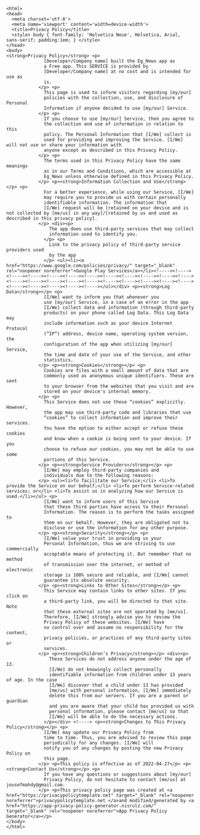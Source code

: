 <!DOCTYPE html>
    <html>
    <head>
      <meta charset='utf-8'>
      <meta name='viewport' content='width=device-width'>
      <title>Privacy Policy</title>
      <style> body { font-family: 'Helvetica Neue', Helvetica, Arial, sans-serif; padding:1em; } </style>
    </head>
    <body>
    <strong>Privacy Policy</strong> <p>
                  [Developer/Company name] built the Eg_News app as
                  a Free app. This SERVICE is provided by
                  [Developer/Company name] at no cost and is intended for use as
                  is.
                </p> <p>
                  This page is used to inform visitors regarding [my/our]
                  policies with the collection, use, and disclosure of Personal
                  Information if anyone decided to use [my/our] Service.
                </p> <p>
                  If you choose to use [my/our] Service, then you agree to
                  the collection and use of information in relation to this
                  policy. The Personal Information that [I/We] collect is
                  used for providing and improving the Service. [I/We] will not use or share your information with
                  anyone except as described in this Privacy Policy.
                </p> <p>
                  The terms used in this Privacy Policy have the same meanings
                  as in our Terms and Conditions, which are accessible at
                  Eg_News unless otherwise defined in this Privacy Policy.
                </p> <p><strong>Information Collection and Use</strong></p> <p>
                  For a better experience, while using our Service, [I/We]
                  may require you to provide us with certain personally
                  identifiable information. The information that
                  [I/We] request will be [retained on your device and is not collected by [me/us] in any way]/[retained by us and used as described in this privacy policy].
                </p> <div><p>
                    The app does use third-party services that may collect
                    information used to identify you.
                  </p> <p>
                    Link to the privacy policy of third-party service providers used
                    by the app
                  </p> <ul><li><a href="https://www.google.com/policies/privacy/" target="_blank" rel="noopener noreferrer">Google Play Services</a></li><!----><!----><!----><!----><!----><!----><!----><!----><!----><!----><!----><!----><!----><!----><!----><!----><!----><!----><!----><!----><!----><!----><!----><!----><!----><!----><!----></ul></div> <p><strong>Log Data</strong></p> <p>
                  [I/We] want to inform you that whenever you
                  use [my/our] Service, in a case of an error in the app
                  [I/We] collect data and information (through third-party
                  products) on your phone called Log Data. This Log Data may
                  include information such as your device Internet Protocol
                  (“IP”) address, device name, operating system version, the
                  configuration of the app when utilizing [my/our] Service,
                  the time and date of your use of the Service, and other
                  statistics.
                </p> <p><strong>Cookies</strong></p> <p>
                  Cookies are files with a small amount of data that are
                  commonly used as anonymous unique identifiers. These are sent
                  to your browser from the websites that you visit and are
                  stored on your device's internal memory.
                </p> <p>
                  This Service does not use these “cookies” explicitly. However,
                  the app may use third-party code and libraries that use
                  “cookies” to collect information and improve their services.
                  You have the option to either accept or refuse these cookies
                  and know when a cookie is being sent to your device. If you
                  choose to refuse our cookies, you may not be able to use some
                  portions of this Service.
                </p> <p><strong>Service Providers</strong></p> <p>
                  [I/We] may employ third-party companies and
                  individuals due to the following reasons:
                </p> <ul><li>To facilitate our Service;</li> <li>To provide the Service on our behalf;</li> <li>To perform Service-related services; or</li> <li>To assist us in analyzing how our Service is used.</li></ul> <p>
                  [I/We] want to inform users of this Service
                  that these third parties have access to their Personal
                  Information. The reason is to perform the tasks assigned to
                  them on our behalf. However, they are obligated not to
                  disclose or use the information for any other purpose.
                </p> <p><strong>Security</strong></p> <p>
                  [I/We] value your trust in providing us your
                  Personal Information, thus we are striving to use commercially
                  acceptable means of protecting it. But remember that no method
                  of transmission over the internet, or method of electronic
                  storage is 100% secure and reliable, and [I/We] cannot
                  guarantee its absolute security.
                </p> <p><strong>Links to Other Sites</strong></p> <p>
                  This Service may contain links to other sites. If you click on
                  a third-party link, you will be directed to that site. Note
                  that these external sites are not operated by [me/us].
                  Therefore, [I/We] strongly advise you to review the
                  Privacy Policy of these websites. [I/We] have
                  no control over and assume no responsibility for the content,
                  privacy policies, or practices of any third-party sites or
                  services.
                </p> <p><strong>Children’s Privacy</strong></p> <div><p>
                    These Services do not address anyone under the age of 13.
                    [I/We] do not knowingly collect personally
                    identifiable information from children under 13 years of age. In the case
                    [I/We] discover that a child under 13 has provided
                    [me/us] with personal information, [I/We] immediately
                    delete this from our servers. If you are a parent or guardian
                    and you are aware that your child has provided us with
                    personal information, please contact [me/us] so that
                    [I/We] will be able to do the necessary actions.
                  </p></div> <!----> <p><strong>Changes to This Privacy Policy</strong></p> <p>
                  [I/We] may update our Privacy Policy from
                  time to time. Thus, you are advised to review this page
                  periodically for any changes. [I/We] will
                  notify you of any changes by posting the new Privacy Policy on
                  this page.
                </p> <p>This policy is effective as of 2022-04-27</p> <p><strong>Contact Us</strong></p> <p>
                  If you have any questions or suggestions about [my/our]
                  Privacy Policy, do not hesitate to contact [me/us] at jousefmahdy@gmail.com.
                </p> <p>This privacy policy page was created at <a href="https://privacypolicytemplate.net" target="_blank" rel="noopener noreferrer">privacypolicytemplate.net </a>and modified/generated by <a href="https://app-privacy-policy-generator.nisrulz.com/" target="_blank" rel="noopener noreferrer">App Privacy Policy Generator</a></p>
    </body>
    </html>
      
